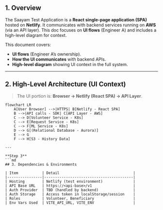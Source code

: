 ## 1. Overview
The Saayam Test Application is a **React single-page application (SPA)** hosted on **Netlify**. It communicates with backend services running on **AWS** (via an API layer). This doc focuses on **UI flows** (Engineer A) and includes a high-level diagram for context.

This document covers:
- **UI flows** (Engineer A’s ownership).
- **How the UI communicates** with backend APIs.
- **High-level diagram** showing UI context in the full system.

---

## 2. High-Level Architecture (UI Context)
> The UI portion is: **Browser → Netlify (React SPA) → API Layer**.

```mermaid
flowchart LR
    A[User Browser] -->|HTTPS| B[Netlify - React SPA]
    B -->|API calls - SDK| C[API Layer - AWS]
    C --> D[Volunteer Service - K8s]
    C --> E[Request Service - K8s]
    C --> F[ML Service - K8s]
    D --> G[(Relational Database - Aurora)]
    E --> G
    F --> H[S3 - History Data]

---

**Step 3**  
```md
## 3. Dependencies & Environments

| Item           | Detail                                  |
|----------------|-----------------------------------------|
| Hosting        | Netlify (test environment)              |
| API Base URL   | https://<api-base>/v1                   |
| Auth Provider  | TBD (handled by backend)                |
| Auth Storage   | Access token in localStorage/session    |
| Roles          | Volunteer, Beneficiary                  |
| Env Vars Used  | VITE_API_URL, VITE_ENV                  |
